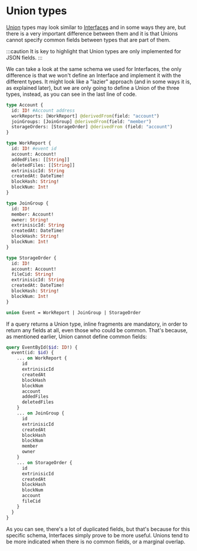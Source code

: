 # Union types

[Union](https://graphql.org/learn/schema/#union-types) types may look similar to [Interfaces](/docs/query-squid/openreader-schema/interfaces) and in some ways they are, but there is a very important difference between them and it is that Unions cannot specify common fields between types that are part of them.

:::caution
It is key to highlight that Union types are only implemented for JSON fields.
:::

We can take a look at the same schema we used for Interfaces, the only difference is that we won't  define an Interface and implement it with the different types. It might look like a "lazier" approach (and in some ways it is, as explained later), but we are only going to define a Union of the three types, instead, as you can see in the last line of code.

```graphql
type Account {
  id: ID! #Account address
  workReports: [WorkReport] @derivedFrom(field: "account")
  joinGroups: [JoinGroup] @derivedFrom(field: "member")
  storageOrders: [StorageOrder] @derivedFrom (field: "account")
}

type WorkReport {
  id: ID! #event id
  account: Account!
  addedFiles: [[String]]
  deletedFiles: [[String]]
  extrinisicId: String
  createdAt: DateTime!
  blockHash: String!
  blockNum: Int!
}

type JoinGroup {
  id: ID!
  member: Account!
  owner: String!
  extrinisicId: String
  createdAt: DateTime!
  blockHash: String!
  blockNum: Int!
}

type StorageOrder {
  id: ID!
  account: Account!
  fileCid: String!
  extrinisicId: String
  createdAt: DateTime!
  blockHash: String!
  blockNum: Int!
}

union Event = WorkReport | JoinGroup | StorageOrder

```

If a query returns a Union type, inline fragments are mandatory, in order to return any fields at all, even those who could be common. That's because, as mentioned earlier, Union cannot define common fields:

```graphql
query EventById($id: ID!) {
  event(id: $id) {
    ... on WorkReport {
      id
      extrinisicId
      createdAt
      blockHash
      blockNum
      account
      addedFiles
      deletedFiles
    }
    ... on JoinGroup {
      id
      extrinisicId
      createdAt
      blockHash
      blockNum
      member
      owner
    }
    ... on StorageOrder {
      id
      extrinisicId
      createdAt
      blockHash
      blockNum
      account
      fileCid
    }
  }
}

```

As you can see, there's a lot of duplicated fields, but that's because for this specific schema, Interfaces simply prove to be more useful. Unions tend to be more indicated when there is no common fields, or a marginal overlap.
